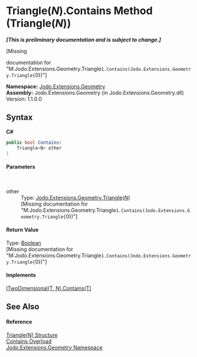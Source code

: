 # Triangle(*N*).Contains Method (Triangle(*N*))
 _**\[This is preliminary documentation and is subject to change.\]**_

\[Missing <summary> documentation for "M:Jodo.Extensions.Geometry.Triangle`1.Contains(Jodo.Extensions.Geometry.Triangle{`0})"\]

**Namespace:**&nbsp;<a href="N_Jodo_Extensions_Geometry">Jodo.Extensions.Geometry</a><br />**Assembly:**&nbsp;Jodo.Extensions.Geometry (in Jodo.Extensions.Geometry.dll) Version: 1.1.0.0

## Syntax

**C#**<br />
``` C#
public bool Contains(
	Triangle<N> other
)
```


#### Parameters
&nbsp;<dl><dt>other</dt><dd>Type: <a href="T_Jodo_Extensions_Geometry_Triangle_1">Jodo.Extensions.Geometry.Triangle</a>(<a href="T_Jodo_Extensions_Geometry_Triangle_1">*N*</a>)<br />\[Missing <param name="other"/> documentation for "M:Jodo.Extensions.Geometry.Triangle`1.Contains(Jodo.Extensions.Geometry.Triangle{`0})"\]</dd></dl>

#### Return Value
Type: <a href="https://docs.microsoft.com/dotnet/api/system.boolean" target="_blank" rel="noopener noreferrer">Boolean</a><br />\[Missing <returns> documentation for "M:Jodo.Extensions.Geometry.Triangle`1.Contains(Jodo.Extensions.Geometry.Triangle{`0})"\]

#### Implements
<a href="M_Jodo_Extensions_Geometry_ITwoDimensional_2_Contains_1">ITwoDimensional(T, N).Contains(T)</a><br />

## See Also


#### Reference
<a href="T_Jodo_Extensions_Geometry_Triangle_1">Triangle(N) Structure</a><br /><a href="Overload_Jodo_Extensions_Geometry_Triangle_1_Contains">Contains Overload</a><br /><a href="N_Jodo_Extensions_Geometry">Jodo.Extensions.Geometry Namespace</a><br />